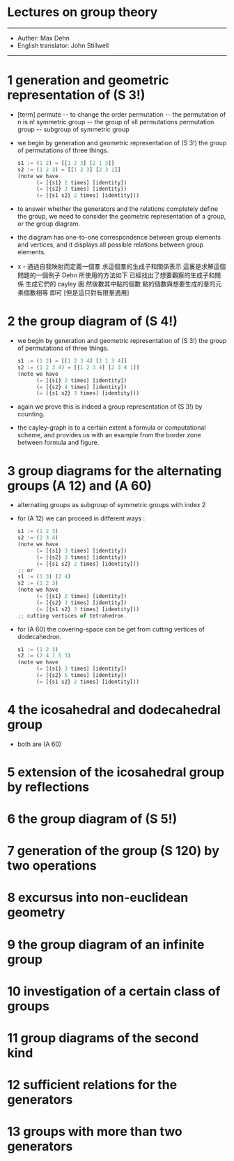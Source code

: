# Lectures on group theory

------
- Auther: Max Dehn
- English translator: John Stillwell
------

# 1 generation and geometric representation of (S 3!)

- [term]
  permute -- to change the order
  permutation -- the permutation of n is n!
  symmetric group -- the group of all permutations
  permutation group -- subgroup of symmetric group

- we begin by
  generation and geometric representation of (S 3!)
  the group of permutations of three things.
  ``` js
  s1 := (1 2) = [[1 2 3] [2 1 3]]
  s2 := (1 2 3) = [[1 2 3] [2 3 1]]
  (note we have
        (= [{s1} 2 times] [identity])
        (= [{s2} 3 times] [identity])
        (= [{s1 s2} 2 times] [identity]))
  ```

- to answer whether the generators and the relations completely define the group,
  we need to consider the geometric representation of a group, or the group diagram.

- the diagram has
  one-to-one correspondence between group elements and vertices,
  and it displays all possible relations between group elements.

- x -
  通過自我映射而定義一個羣
  求這個羣的生成子和關係表示
  這裏是求解這個問題的一個例子
  Dehn 所使用的方法如下
  已經找出了想要觀察的生成子和關係
  生成它們的 cayley 圖
  然後數其中點的個數
  點的個數與想要生成的羣的元素個數相等 即可
  [但是這只對有限羣適用]

# 2 the group diagram of (S 4!)

- we begin by
  generation and geometric representation of (S 3!)
  the group of permutations of three things.
  ``` js
  s1 := (1 2) = [[1 2 3 4] [2 1 3 4]]
  s2 := (1 2 3 4) = [[1 2 3 4] [2 3 4 1]]
  (note we have
        (= [{s1} 2 times] [identity])
        (= [{s2} 4 times] [identity])
        (= [{s1 s2} 3 times] [identity]))
  ```

- again we prove this is indeed a group representation of (S 3!) by counting.

- the cayley-graph is to a certain extent a formula or computational scheme,
  and provides us with an example from the border zone between formula and figure.

# 3 group diagrams for the alternating groups (A 12) and (A 60)

- alternating groups as subgroup of symmetric groups
  with index 2

- for (A 12) we can proceed in different ways :
  ``` js
  s1 := (1 2 3)
  s2 := (2 3 4)
  (note we have
        (= [{s1} 3 times] [identity])
        (= [{s2} 3 times] [identity])
        (= [{s1 s2} 2 times] [identity]))
  ;; or
  s1 := (1 3) (2 4)
  s2 := (1 2 3)
  (note we have
        (= [{s1} 2 times] [identity])
        (= [{s2} 3 times] [identity])
        (= [{s1 s2} 3 times] [identity]))
  ;; cutting vertices of tetrahedron.
  ```

- for (A 60)
  the covering-space can be get from cutting vertices of dodecahedron.
  ``` js
  s1 := (1 2 3)
  s2 := (2 4 1 5 3)
  (note we have
        (= [{s1} 3 times] [identity])
        (= [{s2} 5 times] [identity])
        (= [{s1 s2} 2 times] [identity]))
  ```

# 4 the icosahedral and dodecahedral group

- both are (A 60)

# 5 extension of the icosahedral group by reflections

# 6 the group diagram of (S 5!)

# 7 generation of the group (S 120) bу two operations

# 8 excursus into non-euclidean geometry

# 9 the group diagram of an infinite group

# 10 investigation of a certain class of groups

# 11 group diagrams of the second kind

# 12 sufficient relations for the generators

# 13 groups with more than two generators
